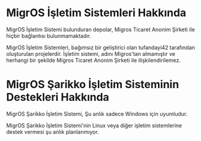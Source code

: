 # MigrOS İşletim Sistemleri Hakkında

MigrOS İşletim Sistemi bulunduran depolar, Migros Ticaret Anonim Şirketi ile hiçbir bağlantısı bulunmamaktadır.

MigrOS İşletim Sistemleri, bağımsız bir geliştirici olan tufandayi42 tarafından oluşturulan projelerdir. İşletim sistemi, adını Migros'tan almamıştır ve herhangi bir şekilde Migros Ticaret Anonim Şirketi ile ilişkilendirilemez.


# MigrOS Şarikko İşletim Sisteminin Destekleri Hakkında

MigrOS Şarikko İşletim Sistemi, Şu anlık sadece Windows için uyumludur.

MigrOS Şarikko İşletim Sistemi'nin Linux veya diğer işletim sistemlerine destek vermesi şu anlık planlanmıyor.
